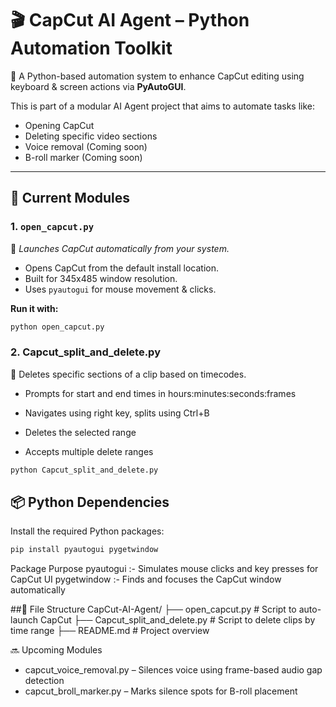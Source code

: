 # 🎬 CapCut AI Agent – Python Automation Toolkit

🚀 A Python-based automation system to enhance CapCut editing using keyboard & screen actions via **PyAutoGUI**.

This is part of a modular AI Agent project that aims to automate tasks like:
- Opening CapCut
- Deleting specific video sections
- Voice removal (Coming soon)
- B-roll marker (Coming soon)

---

## 🔧 Current Modules

### 1. `open_capcut.py`  
📂 *Launches CapCut automatically from your system.*

- Opens CapCut from the default install location.
- Built for 345x485 window resolution.
- Uses `pyautogui` for mouse movement & clicks.

**Run it with:**
```bash
python open_capcut.py
```
### 2. Capcut_split_and_delete.py
📂 Deletes specific sections of a clip based on timecodes.

- Prompts for start and end times in hours:minutes:seconds:frames

- Navigates using right key, splits using Ctrl+B

- Deletes the selected range

- Accepts multiple delete ranges
 ```bash
python Capcut_split_and_delete.py
```
## 📦 Python Dependencies
  Install the required Python packages: 
  
```bash
pip install pyautogui pygetwindow
```
Package	Purpose
pyautogui :-	Simulates mouse clicks and key presses for CapCut UI
pygetwindow :-	Finds and focuses the CapCut window automatically

##📁 File Structure
CapCut-AI-Agent/
├── open_capcut.py             # Script to auto-launch CapCut
├── Capcut_split_and_delete.py # Script to delete clips by time range
├── README.md                  # Project overview

🔜 Upcoming Modules
- capcut_voice_removal.py – Silences voice using frame-based audio gap detection
- capcut_broll_marker.py – Marks silence spots for B-roll placement
